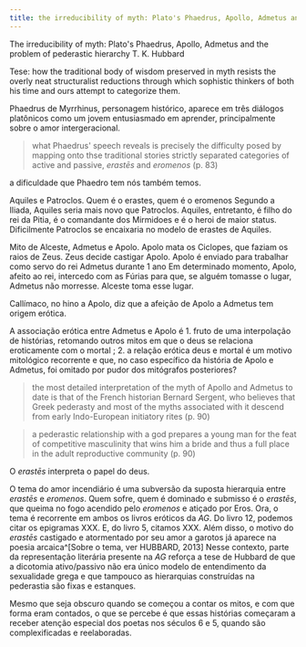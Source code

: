 ```yaml
---
title: the irreducibility of myth: Plato's Phaedrus, Apollo, Admetus and the problem of pederastic hierarchy
---
```


The irreducibility of myth: Plato's Phaedrus, Apollo, Admetus and the problem of pederastic hierarchy
T. K. Hubbard

Tese: how the traditional body of wisdom preserved in myth resists the overly neat structuralist reductions through which sophistic thinkers of both his time and ours attempt to categorize them.

Phaedrus de Myrrhinus, personagem histórico, aparece em três diálogos platônicos como um jovem entusiasmado em aprender, principalmente sobre o amor intergeracional.

> what Phaedrus' speech reveals is precisely the difficulty posed by mapping onto thse traditional stories strictly separated categories of active and passive, <em>erastēs</em> and <em>eromenos</em> (p. 83)

a dificuldade que Phaedro tem nós também temos.

Aquiles e Patroclos. Quem é o erastes, quem é o eromenos
Segundo a Iliada, Aquiles seria mais novo que Patroclos.
Aquiles, entretanto, é filho do rei da Pitia, é o comandante dos Mirmidoes e é o heroi de maior status. Dificilmente Patroclos se encaixaria no modelo de erastes de Aquiles.

Mito de Alceste, Admetus e Apolo. Apolo mata os Ciclopes, que faziam os raios de Zeus. Zeus decide castigar Apolo. Apolo é enviado para trabalhar como servo do rei Admetus durante 1 ano
Em determinado momento, Apolo, afeito ao rei, intercedo com as Fúrias para que, se alguém tomasse o lugar, Admetus não morresse. Alceste toma esse lugar.

Callímaco, no hino a Apolo, diz que a afeição de Apolo a Admetus tem origem erótica.

A associação erótica entre Admetus e Apolo é 1. fruto de uma interpolação de histórias, retomando outros mitos em que o deus se relaciona eroticamente com o mortal ; 2. a relação erótica deus e mortal é um motivo mitológico recorrente e que, no caso específico da história de Apolo e Admetus, foi omitado por pudor dos mitógrafos posteriores?

> the most detailed interpretation of the myth of Apollo and Admetus to date is that of the French historian Bernard Sergent, who believes that Greek pederasty and most of the myths associated with it descend from early Indo-European initiatory rites (p. 90)

> a pederastic relationship with a god prepares a young man for the feat of competitive masculinity that wins him  a bride and thus a full place in the adult reproductive community (p. 90)

O <em>erastēs</em> interpreta o papel do deus.

O tema do amor incendiário é uma subversão da suposta hierarquia entre <em>erastēs</em> e <em>eromenos</em>. Quem sofre, quem é dominado e submisso é o <em>erastēs</em>, que queima no fogo acendido pelo <em>eromenos</em> e atiçado por Eros. Ora, o tema é recorrente em ambos os livros eróticos da <em>AG</em>. Do livro 12, podemos citar os epigramas XXX. E, do livro 5, citamos XXX. Além disso, o motivo do <em>erastēs</em> castigado e atormentado por seu amor a garotos já aparece na poesia arcaica^[Sobre o tema, ver HUBBARD, 2013]
Nesse contexto, parte da representação literária presente na <em>AG</em> reforça a tese de Hubbard de que a dicotomia ativo/passivo não era único modelo de entendimento da sexualidade grega e que tampouco as hierarquias construídas na pederastia são fixas e estanques. 

Mesmo que seja obscuro quando se começou a contar os mitos, e com que forma eram contados, o que se percebe é que essas histórias começaram a receber atenção especial dos poetas nos séculos 6 e 5, quando são complexificadas e reelaboradas.


